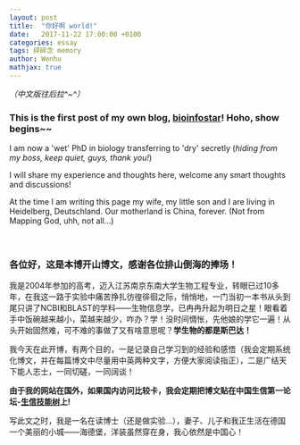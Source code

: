 ```yaml
---
layout: post
title:  "你好啊 world!"
date:   2017-11-22 17:00:00 +0100
categories: essay
tags: 碎碎念 memory
author: Wenhu
mathjax: true
---
```

_（中文版往后拉^~^）_

### This is the first post of my own blog, [bioinfostar](http://bioinfostar.com)! Hoho, show begins~~




I am now a 'wet' PhD in biology transferring to 'dry' secretly (_hiding from my boss, keep quiet, guys, thank you!_) 

I will share my experience and thoughts here, welcome any smart thoughts and discussions!

At the time I am writing this page my wife, my little son and I are living in Heidelberg, Deutschland. Our motherland is China, forever. (Not from Mapping God, uhh, not all...)
<br/>
<br/>
<br/>
### 各位好，这是本博开山博文，感谢各位排山倒海的捧场！

我是2004年参加的高考，迈入江苏南京东南大学生物工程专业，转眼已过10多年，在我这一路于实验中痛苦挣扎彷徨徘徊之际，悄悄地，一门当初一本书从头到尾只讲了NCBI和BLAST的学科——生物信息学，已冉冉升起为明日之星！眼看着手中饭碗越来越小，菜越来越少，咋办？学！没时间惆怅，先他娘的学它一遍！从头开始固然难，可不难的事做了又有啥意思呢？**学生物的都是斯巴达！**

我今天在此开博，有两个目的，一是记录自己学习到的经验和感悟（我会定期系统化博文，并在每篇博文中尽量用中英两种文字，方便大家阅读指正），二是广结天下能人志士，一同切磋，一同阔谈！

**由于我的网站在国外，如果国内访问比较卡，我会定期把博文贴在中国生信第一论坛-[生信技能树](http://www.biotrainee.com/)上!**

写此文之时，我是一名在读博士（还是做实验...），妻子、儿子和我正生活在德国一个美丽的小城——海德堡，洋装虽然穿在身，我心依然是中国心！
